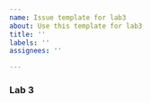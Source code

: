```yaml
---
name: Issue template for lab3
about: Use this template for lab3
title: ''
labels: ''
assignees: ''

---
```


### Lab 3
